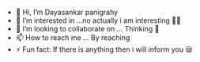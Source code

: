 - 👋 Hi, I’m Dayasankar panigrahy
- 👀 I’m interested in ...no actually i am interesting 🤣🤣
- 💞️ I’m looking to collaborate on ... Thinking 🤔
- 📫 How to reach me ... By reaching
- ⚡ Fun fact: If there is anything then i will inform you 😪

<!---
dayasankarpanigrahy/dayasankarpanigrahy is a ✨ special ✨ repository because its `README.md` (this file) appears on your GitHub profile.
You can click the Preview link to take a look at your changes.
--->
